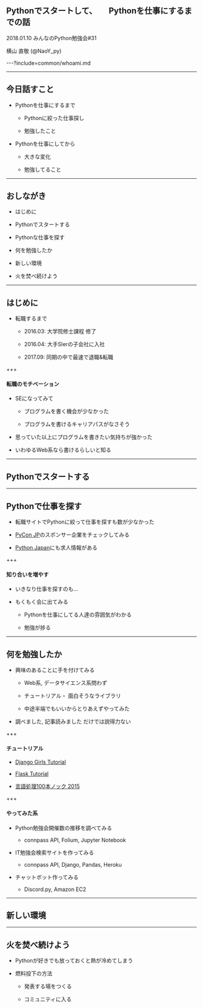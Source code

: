 ## Pythonでスタートして、　　Pythonを仕事にするまでの話


2018.01.10 みんなのPython勉強会#31

横山 直敬 (@NaoY_py)

---?include=common/whoami.md

---

## 今日話すこと

- Pythonを仕事にするまで

  - Pythonに絞った仕事探し

  - 勉強したこと

- Pythonを仕事にしてから

  - 大きな変化

  - 勉強してること

---

## おしながき

- はじめに

- Pythonでスタートする

- Pythonな仕事を探す

- 何を勉強したか

- 新しい環境

- 火を焚べ続けよう

---

## はじめに

- 転職するまで

  - 2016.03: 大学院修士課程 修了

  - 2016.04: 大手SIerの子会社に入社

  - 2017.09: 同期の中で最速で退職&転職

+++

#### 転職のモチベーション

- SEになってみて

  - プログラムを書く機会が少なかった
  
  - プログラムを書けるキャリアパスがなさそう
  
- 思っていた以上にプログラムを書きたい気持ちが強かった

- いわゆるWeb系なら書けるらしいと知る 

---

## Pythonでスタートする

---

## Pythonで仕事を探す

- 転職サイトでPythonに絞って仕事を探すも数が少なかった

- [PyCon JP](https://pycon.jp/2017/ja/)のスポンサー企業をチェックしてみる

- [Python Japan](http://www.python.jp/)にも求人情報がある

+++

#### 知り合いを増やす

- いきなり仕事を探すのも…

- もくもく会に出てみる

  - Pythonを仕事にしてる人達の雰囲気がわかる

  - 勉強が捗る

---

## 何を勉強したか

- 興味のあることに手を付けてみる

  - Web系, データサイエンス系問わず

  - チュートリアル・ 面白そうなライブラリ

  - 中途半端でもいいからとりあえずやってみた

- 調べました, 記事読みました だけでは説得力ない

+++

#### チュートリアル

- [Django Girls Tutorial](https://djangogirlsjapan.gitbooks.io/workshop_tutorialjp/)

- [Flask Tutorial](http://flask.pocoo.org/docs/0.12/tutorial/)

- [言語処理100本ノック 2015](http://www.cl.ecei.tohoku.ac.jp/nlp100/)

+++

####  やってみた系

- Python勉強会開催数の推移を調べてみる

  - connpass API, Folium, Jupyter Notebook

- IT勉強会検索サイトを作ってみる

  - connpass API, Django, Pandas, Heroku

- チャットボット作ってみる

  - Discord.py, Amazon EC2

---

## 新しい環境



---

## 火を焚べ続けよう

- Pythonが好きでも放っておくと熱が冷めてしまう

- 燃料投下の方法

  - 発表する場をつくる

  - コミュニティに入る

